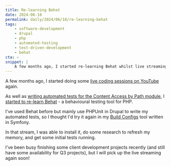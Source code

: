 ```yaml
---
title: Re-learning Behat
date: 2024-06-18
permalink: daily/2024/06/18/re-learning-behat
tags:
    - software-development
    - drupal
    - php
    - automated-testing
    - test-driven-development
    - behat
cta: ~
snippet: |
    A few months ago, I started re-learning Behat whilst live streaming.
---
```


A few months ago, I started doing some [live coding sessions on YouTube][0] again.

As well as [writing automated tests for the Content Access by Path module][1], I [started to re-learn Behat][2] - a behavioural testing tool for PHP.

I've used Behat before but mainly use PHPUnit in Drupal to write my automated tests, so I thought I'd try it again in my [Build Configs][3] tool written in Symfony.

In that stream, I was able to install it, do some research to refresh my memory, and get some initial tests running.

I've been busy finishing some client development projects recently (and still have some availability for Q3 projects), but I will pick up the live streaming again soon!

[0]: https://www.youtube.com/@opdavies/livhttps://www.youtube.com/watch?v=Wlkcf1PLWN8e
[1]: {{site.url}}/archive/2024/03/16/adding-tests-to-the-content-access-by-path-module
[2]: https://www.youtube.com/watch?v=Wlkcf1PLWN8
[3]: {{site.url}}/build-configs
